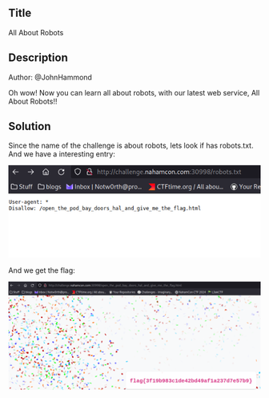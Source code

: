 ## Title

All About Robots

## Description

Author: @JohnHammond

Oh wow! Now you can learn all about robots, with our latest web service, All About Robots!! 

## Solution

Since the name of the challenge is about robots, lets look if has robots.txt. And we have a interesting entry:

![1716547628183](image/writeup/1716547628183.png)

And we get the flag:

![1716547650047](image/writeup/1716547650047.png)